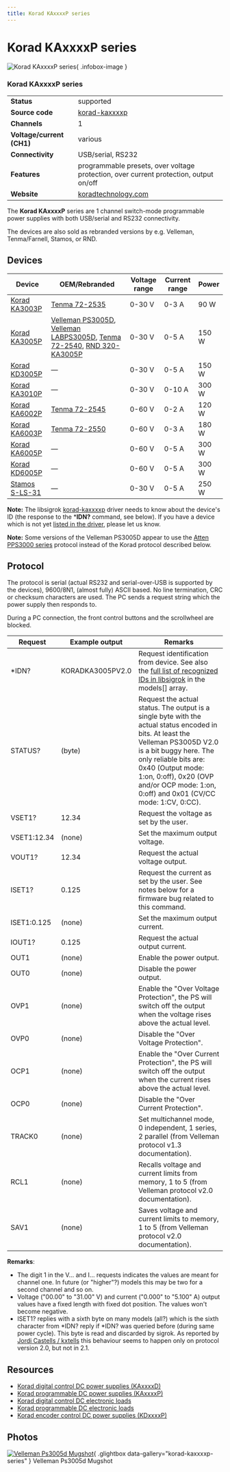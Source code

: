 ```yaml
---
title: Korad KAxxxxP series
---
```


# Korad KAxxxxP series

<div class="infobox" markdown>

![Korad KAxxxxP series](./img/Velleman_ps3005d_mugshot.jpg){ .infobox-image }

### Korad KAxxxxP series

| | |
|---|---|
| **Status** | supported |
| **Source code** | [korad-kaxxxxp](https://github.com/OpenTraceLab/OpenTraceCapture/tree/main/src/hardware/korad-kaxxxxp) |
| **Channels** | 1 |
| **Voltage/current (CH1)** | various |
| **Connectivity** | USB/serial, RS232 |
| **Features** | programmable presets, over voltage protection, over current protection, output on/off |
| **Website** | [koradtechnology.com](http://koradtechnology.com) |

</div>

The **Korad KAxxxxP** series are 1 channel switch-mode programmable power supplies with both USB/serial and RS232 connectivity.

The devices are also sold as rebranded versions by e.g. Velleman, Tenma/Farnell, Stamos, or RND.

## Devices
| Device | OEM/Rebranded | Voltage range | Current range | Power |
|---|---|---|---|---|
| [Korad KA3003P](http://www.koradtechnology.com/product/14.html) | [Tenma 72-2535](http://uk.farnell.com/tenma/72-2535/power-supply-1ch-30v-3a-prog/dp/2445411) | 0-30 V | 0-3 A | 90 W |
| [Korad KA3005P](https://sigrok.org/wiki/Korad_KA3005P) | [Velleman PS3005D](https://sigrok.org/wiki/Velleman_PS3005D), [Velleman LABPS3005D](https://sigrok.org/wiki/Velleman_LABPS3005D), [Tenma 72-2540](http://uk.farnell.com/tenma/72-2540/power-supply-1ch-30v-5a-prog/dp/2445412), [RND 320-KA3005P](https://www.distrelec.de/en/bench-top-power-supply-30-programmable-rnd-lab-rnd-320-ka3005p/p/30061864) | 0-30 V | 0-5 A | 150 W |
| [Korad KD3005P](http://www.koradtechnology.com/product/16.html) | — | 0-30 V | 0-5 A | 150 W |
| [Korad KA3010P](http://www.koradtechnology.com/product/14.html) | — | 0-30 V | 0-10 A | 300 W |
| [Korad KA6002P](http://www.koradtechnology.com/product/14.html) | [Tenma 72-2545](http://uk.farnell.com/tenma/72-2545/power-supply-1ch-60v-2a-prog/dp/2445413) | 0-60 V | 0-2 A | 120 W |
| [Korad KA6003P](http://www.koradtechnology.com/product/14.html) | [Tenma 72-2550](http://uk.farnell.com/tenma/72-2550/power-supply-1ch-60v-3a-prog/dp/2445414) | 0-60 V | 0-3 A | 180 W |
| [Korad KA6005P](http://www.koradtechnology.com/product/14.html) | — | 0-60 V | 0-5 A | 300 W |
| [Korad KD6005P](http://www.koradtechnology.com/product/16.html) | — | 0-60 V | 0-5 A | 300 W |
| [Stamos S-LS-31](http://www.stamos-welding.com/mains-adapter-s-ls-31) | — | 0-30 V | 0-5 A | 250 W |

**Note:** The libsigrok [korad-kaxxxxp](http://sigrok.org/gitweb/?p=libsigrok.git;a=tree;f=src/hardware/korad-kaxxxxp) driver needs to know about the device's ID (the response to the ***IDN?** command, see below). If you have a device which is not yet [listed in the driver](https://sigrok.org/gitweb/?p=libsigrok.git;a=blob;f=src/hardware/korad-kaxxxxp/api.c#l58), please let us know.

**Note:** Some versions of the Velleman PS3005D appear to use the [Atten PPS3000 series](https://sigrok.org/wiki/Atten_PPS3000_series) protocol instead of the Korad protocol described below.

## Protocol

The protocol is serial (actual RS232 and serial-over-USB is supported by the devices), 9600/8N1, (almost fully) ASCII based. No line termination, CRC or checksum characters are used. The PC sends a request string which the power supply then responds to.

During a PC connection, the front control buttons and the scrollwheel are blocked.

| Request | Example output | Remarks |
|---|---|---|
| *IDN? | KORADKA3005PV2.0 | Request identification from device. See also the [full list of recognized IDs in libsigrok](https://sigrok.org/gitweb/?p=libsigrok.git;a=blob;f=src/hardware/korad-kaxxxxp/api.c) in the models[] array. |
| STATUS? | (byte) | Request the actual status. The output is a single byte with the actual status encoded in bits. At least the Velleman PS3005D V2.0 is a bit buggy here. The only reliable bits are: 0x40 (Output mode: 1:on, 0:off), 0x20 (OVP and/or OCP mode: 1:on, 0:off) and 0x01 (CV/CC mode: 1:CV, 0:CC). |
| VSET1? | 12.34 | Request the voltage as set by the user. |
| VSET1:12.34 | (none) | Set the maximum output voltage. |
| VOUT1? | 12.34 | Request the actual voltage output. |
| ISET1? | 0.125 | Request the current as set by the user. See notes below for a firmware bug related to this command. |
| ISET1:0.125 | (none) | Set the maximum output current. |
| IOUT1? | 0.125 | Request the actual output current. |
| OUT1 | (none) | Enable the power output. |
| OUT0 | (none) | Disable the power output. |
| OVP1 | (none) | Enable the "Over Voltage Protection", the PS will switch off the output when the voltage rises above the actual level. |
| OVP0 | (none) | Disable the "Over Voltage Protection". |
| OCP1 | (none) | Enable the "Over Current Protection", the PS will switch off the output when the current rises above the actual level. |
| OCP0 | (none) | Disable the "Over Current Protection". |
| TRACK0 | (none) | Set multichannel mode, 0 independent, 1 series, 2 parallel (from Velleman protocol v1.3 documentation). |
| RCL1 | (none) | Recalls voltage and current limits from memory, 1 to 5 (from Velleman protocol v2.0 documentation). |
| SAV1 | (none) | Saves voltage and current limits to memory, 1 to 5 (from Velleman protocol v2.0 documentation). |

**Remarks**:

- The digit 1 in the V... and I... requests indicates the values are meant for channel one. In future (or "higher"?) models this may be two for a second channel and so on.
- Voltage ("00.00" to "31.00" V) and current ("0.000" to "5.100" A) output values have a fixed length with fixed dot position. The values won't become negative.
- ISET1? replies with a sixth byte on many models (all?) which is the sixth character from *IDN? reply if *IDN? was queried before (during same power cycle). This byte is read and discarded by sigrok. As reported by [Jordi Castells / kxtells](https://github.com/kxtells/tenma-serial/issues/2) this behaviour seems to happen only on protocol version 2.0, but not in 2.1.
## Resources
- [Korad digital control DC power supplies (KAxxxxD)](http://koradtechnology.com/en/cp2-1.html)
- [Korad programmable DC power supplies (KAxxxxP)](http://koradtechnology.com/en/cp3-1.html)
- [Korad digital control DC electronic loads](http://koradtechnology.com/en/cp4-1.html)
- [Korad programmable DC electronic loads](http://koradtechnology.com/en/cp5-1.html)
- [Korad encoder control DC power supplies (KDxxxxP)](http://koradtechnology.com/en/Products.html)

## Photos

<div class="photo-grid" markdown>

[![Velleman Ps3005d Mugshot](./img/Velleman_ps3005d_mugshot.jpg)](./img/Velleman_ps3005d_mugshot.png "Velleman Ps3005d Mugshot"){ .glightbox data-gallery="korad-kaxxxxp-series" }
<span class="caption">Velleman Ps3005d Mugshot</span>

</div>
